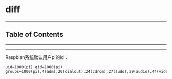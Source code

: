 # diff

<!-- File: diff.md -->
<!-- Author: YJ -->
<!-- Email: yj1516268@outlook.com -->
<!-- Created Time: 2021-07-02 16:25:03 -->

---

## Table of Contents

<!-- vim-markdown-toc GFM -->

<!-- vim-markdown-toc -->

---

<!-- Object info -->

---


Raspbian系统默认用户pi的id：

```shell
uid=1000(pi) gid=1000(pi) groups=1000(pi),4(adm),20(dialout),24(cdrom),27(sudo),29(audio),44(video),46(plugdev),60(games),100(users),105(input),109(netdev),997(gpio),998(i2c),999(spi)
```

